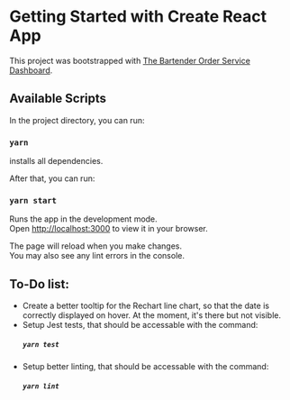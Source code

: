 # Getting Started with Create React App

This project was bootstrapped with [The Bartender Order  Service Dashboard](https://github.com/jhjdev/bartender-order-service).

## Available Scripts

In the project directory, you can run:

### `yarn`

installs all dependencies.

After that, you can run:

### `yarn start`

Runs the app in the development mode.\
Open [http://localhost:3000](http://localhost:5173/) to view it in your browser.

The page will reload when you make changes.\
You may also see any lint errors in the console.

## To-Do list:

- Create a better tooltip for the Rechart line chart, so that the date is correctly displayed on hover. At the moment, it's there but not visible.
- Setup Jest tests, that should be accessable with the command:
  ##### `yarn test`
- Setup better linting, that should be accessable with the command:
  ##### `yarn lint`
